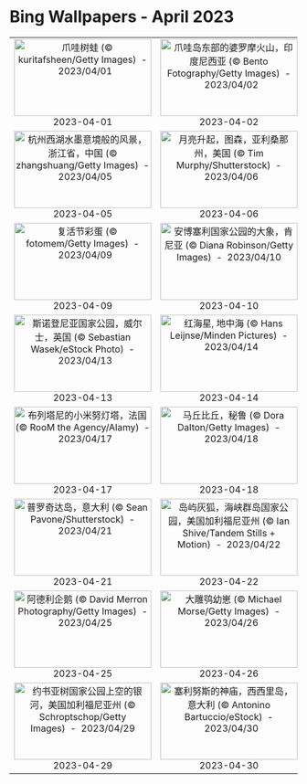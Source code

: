 # Bing Wallpapers - April 2023

| | | | |
|:-------------------------:|:-------------------------:|:-------------------------:|:-------------------------:|
| <a href="https://cn.bing.com/th?id=OHR.FrogMonth_ZH-CN3874143397_UHD.jpg" target="_blank"><img src="https://cn.bing.com/th?id=OHR.FrogMonth_ZH-CN3874143397_UHD.jpg&w=480" width="240" height="135" alt="爪哇树蛙 (© kuritafsheen/Getty Images)  -  2023/04/01" title="爪哇树蛙 (© kuritafsheen/Getty Images)  -  2023/04/01"></a><br>2023-04-01<br> | <a href="https://cn.bing.com/th?id=OHR.JavaBromo_ZH-CN2744043733_UHD.jpg" target="_blank"><img src="https://cn.bing.com/th?id=OHR.JavaBromo_ZH-CN2744043733_UHD.jpg&w=480" width="240" height="135" alt="爪哇岛东部的婆罗摩火山，印度尼西亚 (© Bento Fotography/Getty Images)  -  2023/04/02" title="爪哇岛东部的婆罗摩火山，印度尼西亚 (© Bento Fotography/Getty Images)  -  2023/04/02"></a><br>2023-04-02<br> | <a href="https://cn.bing.com/th?id=OHR.HonaunauNP_ZH-CN4491662962_UHD.jpg" target="_blank"><img src="https://cn.bing.com/th?id=OHR.HonaunauNP_ZH-CN4491662962_UHD.jpg&w=480" width="240" height="135" alt="大岛上的霍瑙瑙国家历史公园，夏威夷 (© Westend61/Getty Images)  -  2023/04/03" title="大岛上的霍瑙瑙国家历史公园，夏威夷 (© Westend61/Getty Images)  -  2023/04/03"></a><br>2023-04-03<br> | <a href="https://cn.bing.com/th?id=OHR.RomanBridge_ZH-CN4699931052_UHD.jpg" target="_blank"><img src="https://cn.bing.com/th?id=OHR.RomanBridge_ZH-CN4699931052_UHD.jpg&w=480" width="240" height="135" alt="科尔多瓦的古罗马桥，西班牙 (© Jeremy Woodhouse/Getty Images)  -  2023/04/04" title="科尔多瓦的古罗马桥，西班牙 (© Jeremy Woodhouse/Getty Images)  -  2023/04/04"></a><br>2023-04-04<br> |
| <a href="https://cn.bing.com/th?id=OHR.QingMing2023_ZH-CN6951199028_UHD.jpg" target="_blank"><img src="https://cn.bing.com/th?id=OHR.QingMing2023_ZH-CN6951199028_UHD.jpg&w=480" width="240" height="135" alt="杭州西湖水墨意境般的风景，浙江省，中国 (© zhangshuang/Getty Images)  -  2023/04/05" title="杭州西湖水墨意境般的风景，浙江省，中国 (© zhangshuang/Getty Images)  -  2023/04/05"></a><br>2023-04-05<br> | <a href="https://cn.bing.com/th?id=OHR.ArizonaPinkMoon_ZH-CN5545607389_UHD.jpg" target="_blank"><img src="https://cn.bing.com/th?id=OHR.ArizonaPinkMoon_ZH-CN5545607389_UHD.jpg&w=480" width="240" height="135" alt="月亮升起，图森，亚利桑那州，美国 (© Tim Murphy/Shutterstock)  -  2023/04/06" title="月亮升起，图森，亚利桑那州，美国 (© Tim Murphy/Shutterstock)  -  2023/04/06"></a><br>2023-04-06<br> | <a href="https://cn.bing.com/th?id=OHR.KitsAspen_ZH-CN2160526845_UHD.jpg" target="_blank"><img src="https://cn.bing.com/th?id=OHR.KitsAspen_ZH-CN2160526845_UHD.jpg&w=480" width="240" height="135" alt="欧亚河狸宝宝，芬兰 (© Danny Green/Minden Pictures)  -  2023/04/07" title="欧亚河狸宝宝，芬兰 (© Danny Green/Minden Pictures)  -  2023/04/07"></a><br>2023-04-07<br> | <a href="https://cn.bing.com/th?id=OHR.NIrelandGiants_ZH-CN6110576507_UHD.jpg" target="_blank"><img src="https://cn.bing.com/th?id=OHR.NIrelandGiants_ZH-CN6110576507_UHD.jpg&w=480" width="240" height="135" alt="巨人之路，北爱尔兰，英国 (© DieterMeyrl/Getty Images)  -  2023/04/08" title="巨人之路，北爱尔兰，英国 (© DieterMeyrl/Getty Images)  -  2023/04/08"></a><br>2023-04-08<br> |
| <a href="https://cn.bing.com/th?id=OHR.LithuanianEggs_ZH-CN6609820454_UHD.jpg" target="_blank"><img src="https://cn.bing.com/th?id=OHR.LithuanianEggs_ZH-CN6609820454_UHD.jpg&w=480" width="240" height="135" alt="复活节彩蛋 (© fotomem/Getty Images)  -  2023/04/09" title="复活节彩蛋 (© fotomem/Getty Images)  -  2023/04/09"></a><br>2023-04-09<br> | <a href="https://cn.bing.com/th?id=OHR.ElephantTwins_ZH-CN6743766062_UHD.jpg" target="_blank"><img src="https://cn.bing.com/th?id=OHR.ElephantTwins_ZH-CN6743766062_UHD.jpg&w=480" width="240" height="135" alt="安博塞利国家公园的大象，肯尼亚 (© Diana Robinson/Getty Images)  -  2023/04/10" title="安博塞利国家公园的大象，肯尼亚 (© Diana Robinson/Getty Images)  -  2023/04/10"></a><br>2023-04-10<br> | <a href="https://cn.bing.com/th?id=OHR.MossyGrottoFalls_ZH-CN2490591617_UHD.jpg" target="_blank"><img src="https://cn.bing.com/th?id=OHR.MossyGrottoFalls_ZH-CN2490591617_UHD.jpg&w=480" width="240" height="135" alt="哥伦比亚河峡谷，俄勒冈州，美国 (© Chase Dekker Wild-Life Images/Getty Images)  -  2023/04/11" title="哥伦比亚河峡谷，俄勒冈州，美国 (© Chase Dekker Wild-Life Images/Getty Images)  -  2023/04/11"></a><br>2023-04-11<br> | <a href="https://cn.bing.com/th?id=OHR.EuropeFromISS_ZH-CN0722816540_UHD.jpg" target="_blank"><img src="https://cn.bing.com/th?id=OHR.EuropeFromISS_ZH-CN0722816540_UHD.jpg&w=480" width="240" height="135" alt="从国际空间站拍摄的地球 (© Tim Peake/ESA/NASA via Getty Images)  -  2023/04/12" title="从国际空间站拍摄的地球 (© Tim Peake/ESA/NASA via Getty Images)  -  2023/04/12"></a><br>2023-04-12<br> |
| <a href="https://cn.bing.com/th?id=OHR.SnowdoniaNational_ZH-CN7415540950_UHD.jpg" target="_blank"><img src="https://cn.bing.com/th?id=OHR.SnowdoniaNational_ZH-CN7415540950_UHD.jpg&w=480" width="240" height="135" alt="斯诺登尼亚国家公园，威尔士，英国 (© Sebastian Wasek/eStock Photo)  -  2023/04/13" title="斯诺登尼亚国家公园，威尔士，英国 (© Sebastian Wasek/eStock Photo)  -  2023/04/13"></a><br>2023-04-13<br> | <a href="https://cn.bing.com/th?id=OHR.RedSeaStars_ZH-CN6243743747_UHD.jpg" target="_blank"><img src="https://cn.bing.com/th?id=OHR.RedSeaStars_ZH-CN6243743747_UHD.jpg&w=480" width="240" height="135" alt="红海星, 地中海 (© Hans Leijnse/Minden Pictures)  -  2023/04/14" title="红海星, 地中海 (© Hans Leijnse/Minden Pictures)  -  2023/04/14"></a><br>2023-04-14<br> | <a href="https://cn.bing.com/th?id=OHR.NahargarhFort_ZH-CN7681434372_UHD.jpg" target="_blank"><img src="https://cn.bing.com/th?id=OHR.NahargarhFort_ZH-CN7681434372_UHD.jpg&w=480" width="240" height="135" alt="从纳哈加尔城堡鸟瞰斋浦尔，印度 (© Sean3810/iStock/Getty Images Plus)  -  2023/04/15" title="从纳哈加尔城堡鸟瞰斋浦尔，印度 (© Sean3810/iStock/Getty Images Plus)  -  2023/04/15"></a><br>2023-04-15<br> | <a href="https://cn.bing.com/th?id=OHR.KiteDay_ZH-CN7813901578_UHD.jpg" target="_blank"><img src="https://cn.bing.com/th?id=OHR.KiteDay_ZH-CN7813901578_UHD.jpg&w=480" width="240" height="135" alt="阿德莱德国际风筝节，澳大利亚 (© Andrey Moisseyev/Alamy)  -  2023/04/16" title="阿德莱德国际风筝节，澳大利亚 (© Andrey Moisseyev/Alamy)  -  2023/04/16"></a><br>2023-04-16<br> |
| <a href="https://cn.bing.com/th?id=OHR.MinouLighthouse_ZH-CN7940024247_UHD.jpg" target="_blank"><img src="https://cn.bing.com/th?id=OHR.MinouLighthouse_ZH-CN7940024247_UHD.jpg&w=480" width="240" height="135" alt="布列塔尼的小米努灯塔，法国 (© RooM the Agency/Alamy)  -  2023/04/17" title="布列塔尼的小米努灯塔，法国 (© RooM the Agency/Alamy)  -  2023/04/17"></a><br>2023-04-17<br> | <a href="https://cn.bing.com/th?id=OHR.MPPUnesco_ZH-CN8076198158_UHD.jpg" target="_blank"><img src="https://cn.bing.com/th?id=OHR.MPPUnesco_ZH-CN8076198158_UHD.jpg&w=480" width="240" height="135" alt="马丘比丘，秘鲁 (© Dora Dalton/Getty Images)  -  2023/04/18" title="马丘比丘，秘鲁 (© Dora Dalton/Getty Images)  -  2023/04/18"></a><br>2023-04-18<br> | <a href="https://cn.bing.com/th?id=OHR.TaiwanYuhina_ZH-CN6541884178_UHD.jpg" target="_blank"><img src="https://cn.bing.com/th?id=OHR.TaiwanYuhina_ZH-CN6541884178_UHD.jpg&w=480" width="240" height="135" alt="褐头凤鹛 (© Staffan Widstrand/Minden Pictures)  -  2023/04/19" title="褐头凤鹛 (© Staffan Widstrand/Minden Pictures)  -  2023/04/19"></a><br>2023-04-19<br> | <a href="https://cn.bing.com/th?id=OHR.CrestedButteEclispe_ZH-CN5715446670_UHD.jpg" target="_blank"><img src="https://cn.bing.com/th?id=OHR.CrestedButteEclispe_ZH-CN5715446670_UHD.jpg&w=480" width="240" height="135" alt="克雷斯特德比特山上方的月食，科罗拉多州，美国 (© Mengzhonghua Photography/Getty Images)  -  2023/04/20" title="克雷斯特德比特山上方的月食，科罗拉多州，美国 (© Mengzhonghua Photography/Getty Images)  -  2023/04/20"></a><br>2023-04-20<br> |
| <a href="https://cn.bing.com/th?id=OHR.ProcidaItaly_ZH-CN7712975930_UHD.jpg" target="_blank"><img src="https://cn.bing.com/th?id=OHR.ProcidaItaly_ZH-CN7712975930_UHD.jpg&w=480" width="240" height="135" alt="普罗奇达岛，意大利 (© Sean Pavone/Shutterstock)  -  2023/04/21" title="普罗奇达岛，意大利 (© Sean Pavone/Shutterstock)  -  2023/04/21"></a><br>2023-04-21<br> | <a href="https://cn.bing.com/th?id=OHR.EarthDayFox_ZH-CN7926350207_UHD.jpg" target="_blank"><img src="https://cn.bing.com/th?id=OHR.EarthDayFox_ZH-CN7926350207_UHD.jpg&w=480" width="240" height="135" alt="岛屿灰狐，海峡群岛国家公园，美国加利福尼亚州 (© Ian Shive/Tandem Stills + Motion)  -  2023/04/22" title="岛屿灰狐，海峡群岛国家公园，美国加利福尼亚州 (© Ian Shive/Tandem Stills + Motion)  -  2023/04/22"></a><br>2023-04-22<br> | <a href="https://cn.bing.com/th?id=OHR.Honnavaralavenderfields_ZH-CN8054655091_UHD.jpg" target="_blank"><img src="https://cn.bing.com/th?id=OHR.Honnavaralavenderfields_ZH-CN8054655091_UHD.jpg&w=480" width="240" height="135" alt="日出时分薄雾笼罩下的薰衣草田，印度 (© Amith Nag Photography/Getty Images)  -  2023/04/23" title="日出时分薄雾笼罩下的薰衣草田，印度 (© Amith Nag Photography/Getty Images)  -  2023/04/23"></a><br>2023-04-23<br> | <a href="https://cn.bing.com/th?id=OHR.FranconianWineCellar_ZH-CN8234719750_UHD.jpg" target="_blank"><img src="https://cn.bing.com/th?id=OHR.FranconianWineCellar_ZH-CN8234719750_UHD.jpg&w=480" width="240" height="135" alt="巴伐利亚森林酒窖，德国 (© Andreas_Zerndl/Getty Images)  -  2023/04/24" title="巴伐利亚森林酒窖，德国 (© Andreas_Zerndl/Getty Images)  -  2023/04/24"></a><br>2023-04-24<br> |
| <a href="https://cn.bing.com/th?id=OHR.AdelieWPD_ZH-CN8434233391_UHD.jpg" target="_blank"><img src="https://cn.bing.com/th?id=OHR.AdelieWPD_ZH-CN8434233391_UHD.jpg&w=480" width="240" height="135" alt="阿德利企鹅 (© David Merron Photography/Getty Images)  -  2023/04/25" title="阿德利企鹅 (© David Merron Photography/Getty Images)  -  2023/04/25"></a><br>2023-04-25<br> | <a href="https://cn.bing.com/th?id=OHR.GHOAudubonDay_ZH-CN8605905801_UHD.jpg" target="_blank"><img src="https://cn.bing.com/th?id=OHR.GHOAudubonDay_ZH-CN8605905801_UHD.jpg&w=480" width="240" height="135" alt="大雕鸮幼崽 (© Michael Morse/Getty Images)  -  2023/04/26" title="大雕鸮幼崽 (© Michael Morse/Getty Images)  -  2023/04/26"></a><br>2023-04-26<br> | <a href="https://cn.bing.com/th?id=OHR.SouthPadre_ZH-CN8788572569_UHD.jpg" target="_blank"><img src="https://cn.bing.com/th?id=OHR.SouthPadre_ZH-CN8788572569_UHD.jpg&w=480" width="240" height="135" alt="南帕德里岛，美国得克萨斯州 (© Jeff R Clow/Getty Images)  -  2023/04/27" title="南帕德里岛，美国得克萨斯州 (© Jeff R Clow/Getty Images)  -  2023/04/27"></a><br>2023-04-27<br> | <a href="https://cn.bing.com/th?id=OHR.MariposaGrove_ZH-CN8957145435_UHD.jpg" target="_blank"><img src="https://cn.bing.com/th?id=OHR.MariposaGrove_ZH-CN8957145435_UHD.jpg&w=480" width="240" height="135" alt="优胜美地国家公园的马里波萨谷巨杉林，美国加利福尼亚州 (© Orbon Alija/Getty Images)  -  2023/04/28" title="优胜美地国家公园的马里波萨谷巨杉林，美国加利福尼亚州 (© Orbon Alija/Getty Images)  -  2023/04/28"></a><br>2023-04-28<br> |
| <a href="https://cn.bing.com/th?id=OHR.JTNPMilkyWay_ZH-CN9128830420_UHD.jpg" target="_blank"><img src="https://cn.bing.com/th?id=OHR.JTNPMilkyWay_ZH-CN9128830420_UHD.jpg&w=480" width="240" height="135" alt="约书亚树国家公园上空的银河，美国加利福尼亚州 (© Schroptschop/Getty Images)  -  2023/04/29" title="约书亚树国家公园上空的银河，美国加利福尼亚州 (© Schroptschop/Getty Images)  -  2023/04/29"></a><br>2023-04-29<br> | <a href="https://cn.bing.com/th?id=OHR.TempleE_ZH-CN9455488333_UHD.jpg" target="_blank"><img src="https://cn.bing.com/th?id=OHR.TempleE_ZH-CN9455488333_UHD.jpg&w=480" width="240" height="135" alt="塞利努斯的神庙，西西里岛，意大利 (© Antonino Bartuccio/eStock)  -  2023/04/30" title="塞利努斯的神庙，西西里岛，意大利 (© Antonino Bartuccio/eStock)  -  2023/04/30"></a><br>2023-04-30<br> |  |  |

